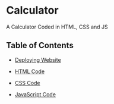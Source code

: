 # Calculator
A Calculator Coded in HTML, CSS and JS

## Table of Contents

- [Deploying Website](calculator/index.js)

- [HTML Code]()

- [CSS Code]()

- [JavaScript Code]()
